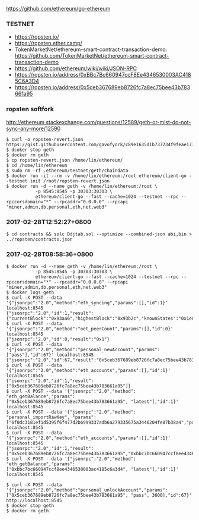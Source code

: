 https://github.com/ethereum/go-ethereum

### TESTNET
* https://ropsten.io/
* https://ropsten.ether.camp/
* TokenMarketNet/ethereum-smart-contract-transaction-demo: https://github.com/TokenMarketNet/ethereum-smart-contract-transaction-demo
* https://github.com/ethereum/wiki/wiki/JSON-RPC
* https://ropsten.io/address/0xBBc7Bc660947ccF8Ee4346530003AC4185C6A3D4
* https://ropsten.io/address/0x5ceb367689eb8726fc7a8ec75bee43b783661a95

### ropsten softfork

http://ethereum.stackexchange.com/questions/12589/geth-or-mist-do-not-sync-any-more/12590

```
$ curl -o ropsten-revert.json https://gist.githubusercontent.com/gavofyork/c89e1635d1b737234f9feae177e50705/raw
$ dcoker stop geth
$ docker rm geth
$ cp ropsten-revert.json /home/lin/ethereum/
$ cd /home/lin/ethereum
$ sudo rm -rf .ethereum/testnet/geth/chaindata
$ docker run -it --rm -v /home/lin/ethereum:/root ethereum/client-go --testnet init /root/ropsten-revert.json
$ docker run -d --name geth -v /home/lin/ethereum:/root \
           -p 8545:8545 -p 30303:30303 \
           ethereum/client-go --fast --cache=1024 --testnet --rpc --rpccorsdomain="*" --rpcaddr="0.0.0.0" --rpcapi "miner,admin,db,personal,eth,net,web3"
```

### 2017-02-28T12:52:27+0800
```
$ cd contracts && solc Ddjtab.sol --optimize --combined-json abi,bin > ../ropsten/contracts.json
```
### 2017-02-28T08:58:36+0800
```
$ docker run -d --name geth -v /home/lin/ethereum:/root \
           -p 8545:8545 -p 30303:30303 \
           ethereum/client-go --fast --cache=1024 --testnet --rpc --rpccorsdomain="*" --rpcaddr="0.0.0.0" --rpcapi "miner,admin,db,personal,eth,net,web3"
$ docker logs geth
$ curl -X POST --data '{"jsonrpc":"2.0","method":"eth_syncing","params":[],"id":1}' localhost:8545
{"jsonrpc":"2.0","id":1,"result":{"currentBlock":"0x93aa6","highestBlock":"0x93b2c","knownStates":"0x1e065a","pulledStates":"0x1d3933","startingBlock":"0x93a9a"}}
$ curl -X POST --data '{"jsonrpc":"2.0","method":"net_peerCount","params":[],"id":0}' localhost:8545
{"jsonrpc":"2.0","id":0,"result":"0x1"}
$ curl -X POST --data '{"jsonrpc":"2.0","method":"personal_newAccount","params":["pass"],"id":67}' localhost:8545
{"jsonrpc":"2.0","id":67,"result":"0x5ceb367689eb8726fc7a8ec75bee43b783661a95"}
$ curl -X POST --data '{"jsonrpc":"2.0","method":"eth_accounts","params":[],"id":1}' localhost:8545
{"jsonrpc":"2.0","id":1,"result":["0x5ceb367689eb8726fc7a8ec75bee43b783661a95"]}
$ curl -X POST --data '{"jsonrpc":"2.0","method": "eth_getBalance","params":["0x5ceb367689eb8726fc7a8ec75bee43b783661a95", "latest"],"id":1}' localhost:8545
$ curl -X POST --data '{"jsonrpc":"2.0","method": "personal_importRawKey", "params": ["6f0dc3181ef1d5395f6f477d2b6999337adb6a279335675a3446204fe87b38a4","pass"],"id":199}' localhost:8545
$ curl -X POST --data '{"jsonrpc":"2.0","method":"eth_accounts","params":[],"id":1}' localhost:8545
{"jsonrpc":"2.0","id":1,"result":["0x5ceb367689eb8726fc7a8ec75bee43b783661a95","0xbbc7bc660947ccf8ee4346530003ac4185c6a3d4"]}
$ curl -X POST --data '{"jsonrpc":"2.0","method": "eth_getBalance","params":["0xbbc7bc660947ccf8ee4346530003ac4185c6a3d4", "latest"],"id":1}' localhost:8545

$ curl -X POST --data '{"jsonrpc":"2.0","method":"personal_unlockAccount","params":["0x5ceb367689eb8726fc7a8ec75bee43b783661a95", "pass", 3600],"id":67}' http://localhost:8545
$ docker stop geth
$ docker rm geth
```
